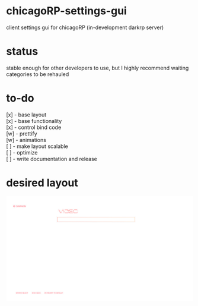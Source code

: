 # chicagoRP-settings-gui
client settings gui for chicagoRP (in-development darkrp server)

# status
stable enough for other developers to use, but I highly recommend waiting categories to be rehauled

# to-do
[x] - base layout    
[x] - base functionality    
[x] - control bind code    
[w] - prettify    
[w] - animations    
[ ] - make layout scalable          
[ ] - optimize    
[ ] - write documentation and release    

# desired layout
![alt text](https://github.com/SpiffyJUNIOR/chicagorp-settings-gui/blob/main/settingscreen.png?raw=true)
